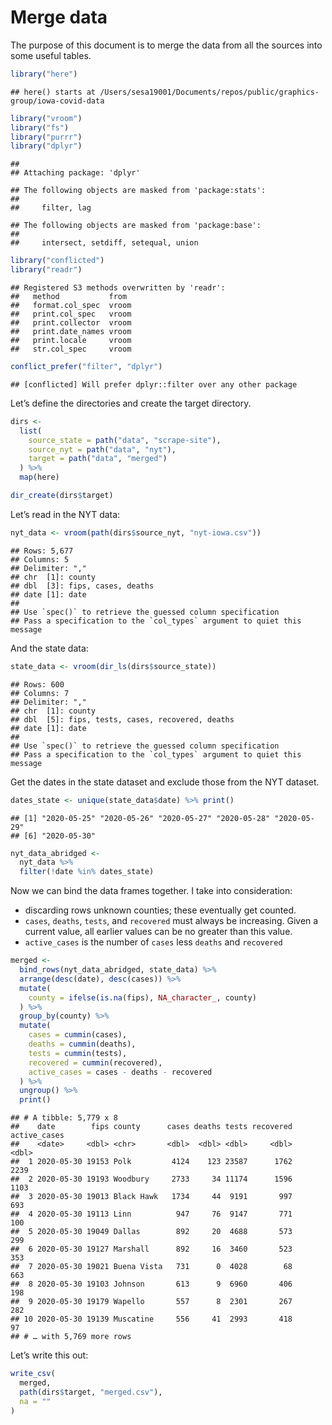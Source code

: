 Merge data
================

The purpose of this document is to merge the data from all the sources
into some useful
    tables.

``` r
library("here")
```

    ## here() starts at /Users/sesa19001/Documents/repos/public/graphics-group/iowa-covid-data

``` r
library("vroom")
library("fs")
library("purrr")
library("dplyr")
```

    ## 
    ## Attaching package: 'dplyr'

    ## The following objects are masked from 'package:stats':
    ## 
    ##     filter, lag

    ## The following objects are masked from 'package:base':
    ## 
    ##     intersect, setdiff, setequal, union

``` r
library("conflicted")
library("readr")
```

    ## Registered S3 methods overwritten by 'readr':
    ##   method           from 
    ##   format.col_spec  vroom
    ##   print.col_spec   vroom
    ##   print.collector  vroom
    ##   print.date_names vroom
    ##   print.locale     vroom
    ##   str.col_spec     vroom

``` r
conflict_prefer("filter", "dplyr")
```

    ## [conflicted] Will prefer dplyr::filter over any other package

Let’s define the directories and create the target directory.

``` r
dirs <- 
  list(
    source_state = path("data", "scrape-site"),
    source_nyt = path("data", "nyt"),
    target = path("data", "merged")  
  ) %>%
  map(here)

dir_create(dirs$target)
```

Let’s read in the NYT data:

``` r
nyt_data <- vroom(path(dirs$source_nyt, "nyt-iowa.csv"))
```

    ## Rows: 5,677
    ## Columns: 5
    ## Delimiter: ","
    ## chr  [1]: county
    ## dbl  [3]: fips, cases, deaths
    ## date [1]: date
    ## 
    ## Use `spec()` to retrieve the guessed column specification
    ## Pass a specification to the `col_types` argument to quiet this message

And the state data:

``` r
state_data <- vroom(dir_ls(dirs$source_state))
```

    ## Rows: 600
    ## Columns: 7
    ## Delimiter: ","
    ## chr  [1]: county
    ## dbl  [5]: fips, tests, cases, recovered, deaths
    ## date [1]: date
    ## 
    ## Use `spec()` to retrieve the guessed column specification
    ## Pass a specification to the `col_types` argument to quiet this message

Get the dates in the state dataset and exclude those from the NYT
dataset.

``` r
dates_state <- unique(state_data$date) %>% print() 
```

    ## [1] "2020-05-25" "2020-05-26" "2020-05-27" "2020-05-28" "2020-05-29"
    ## [6] "2020-05-30"

``` r
nyt_data_abridged <- 
  nyt_data %>%
  filter(!date %in% dates_state)
```

Now we can bind the data frames together. I take into consideration:

  - discarding rows unknown counties; these eventually get counted.
  - `cases`, `deaths`, `tests`, and `recovered` must always be
    increasing. Given a current value, all earlier values can be no
    greater than this value.
  - `active_cases` is the number of `cases` less `deaths` and
    `recovered`

<!-- end list -->

``` r
merged <- 
  bind_rows(nyt_data_abridged, state_data) %>%
  arrange(desc(date), desc(cases)) %>%
  mutate(
    county = ifelse(is.na(fips), NA_character_, county)
  ) %>%
  group_by(county) %>%
  mutate(
    cases = cummin(cases),
    deaths = cummin(deaths),
    tests = cummin(tests),
    recovered = cummin(recovered),
    active_cases = cases - deaths - recovered
  ) %>%
  ungroup() %>%
  print()
```

    ## # A tibble: 5,779 x 8
    ##    date        fips county      cases deaths tests recovered active_cases
    ##    <date>     <dbl> <chr>       <dbl>  <dbl> <dbl>     <dbl>        <dbl>
    ##  1 2020-05-30 19153 Polk         4124    123 23587      1762         2239
    ##  2 2020-05-30 19193 Woodbury     2733     34 11174      1596         1103
    ##  3 2020-05-30 19013 Black Hawk   1734     44  9191       997          693
    ##  4 2020-05-30 19113 Linn          947     76  9147       771          100
    ##  5 2020-05-30 19049 Dallas        892     20  4688       573          299
    ##  6 2020-05-30 19127 Marshall      892     16  3460       523          353
    ##  7 2020-05-30 19021 Buena Vista   731      0  4028        68          663
    ##  8 2020-05-30 19103 Johnson       613      9  6960       406          198
    ##  9 2020-05-30 19179 Wapello       557      8  2301       267          282
    ## 10 2020-05-30 19139 Muscatine     556     41  2993       418           97
    ## # … with 5,769 more rows

Let’s write this out:

``` r
write_csv(
  merged,
  path(dirs$target, "merged.csv"),
  na = ""
)
```
